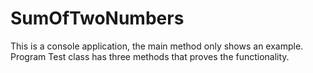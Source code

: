 # SumOfTwoNumbers
This is a console application, the main method only shows an example. Program Test class has three methods that proves the functionality. 
